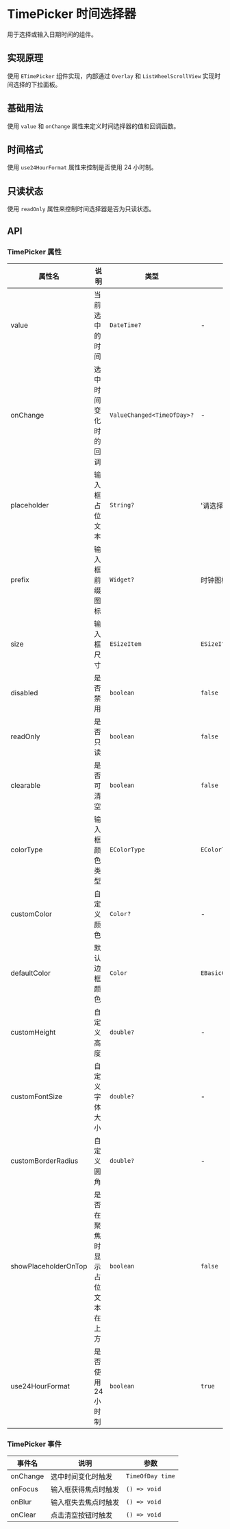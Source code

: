 # TimePicker 时间选择器

用于选择或输入日期时间的组件。

## 实现原理

使用 `ETimePicker` 组件实现，内部通过 `Overlay` 和 `ListWheelScrollView` 实现时间选择的下拉面板。

## 基础用法

使用 `value` 和 `onChange` 属性来定义时间选择器的值和回调函数。

<CodeView
  codeUrl="time_picker_page/time_picker_basic.dart"
  reviewUrl="time_picker/basic"
  height="300px"
/>

## 时间格式

使用 `use24HourFormat` 属性来控制是否使用 24 小时制。

<CodeView
  codeUrl="time_picker_page/time_picker_format.dart"
  reviewUrl="time_picker/format"
  height="300px"
/>

## 只读状态

使用 `readOnly` 属性来控制时间选择器是否为只读状态。

<CodeView
  codeUrl="time_picker_page/time_picker_readonly.dart"
  reviewUrl="time_picker/readonly"
  height="300px"
/>

## API

### TimePicker 属性

| 属性名               | 说明                           | 类型                       | 默认值                    |
| -------------------- | ------------------------------ | -------------------------- | ------------------------- |
| value                | 当前选中的时间                 | `DateTime?`                | -                         |
| onChange             | 选中时间变化时的回调           | `ValueChanged<TimeOfDay>?` | -                         |
| placeholder          | 输入框占位文本                 | `String?`                  | '请选择时间'              |
| prefix               | 输入框前缀图标                 | `Widget?`                  | 时钟图标                  |
| size                 | 输入框尺寸                     | `ESizeItem`                | `ESizeItem.medium`        |
| disabled             | 是否禁用                       | `boolean`                  | `false`                   |
| readOnly             | 是否只读                       | `boolean`                  | `false`                   |
| clearable            | 是否可清空                     | `boolean`                  | `false`                   |
| colorType            | 输入框颜色类型                 | `EColorType`               | `EColorType.primary`      |
| customColor          | 自定义颜色                     | `Color?`                   | -                         |
| defaultColor         | 默认边框颜色                   | `Color`                    | `EBasicColors.borderGray` |
| customHeight         | 自定义高度                     | `double?`                  | -                         |
| customFontSize       | 自定义字体大小                 | `double?`                  | -                         |
| customBorderRadius   | 自定义圆角                     | `double?`                  | -                         |
| showPlaceholderOnTop | 是否在聚焦时显示占位文本在上方 | `boolean`                  | `false`                   |
| use24HourFormat      | 是否使用 24 小时制             | `boolean`                  | `true`                    |

### TimePicker 事件

| 事件名   | 说明                 | 参数             |
| -------- | -------------------- | ---------------- |
| onChange | 选中时间变化时触发   | `TimeOfDay time` |
| onFocus  | 输入框获得焦点时触发 | `() => void`     |
| onBlur   | 输入框失去焦点时触发 | `() => void`     |
| onClear  | 点击清空按钮时触发   | `() => void`     |
